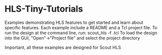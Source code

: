# HLS-Tiny-Tutorials
Examples demonstrating HLS features to get started and learn about specific features.
Each example include a README and a Tcl project file.
To run the design at the command line, run: scout_hls -f <example>.tcl
To load the design into the GUI, "Open"->"Project file" and select the project directory

Important, all these examples are designed for Scout HLS
